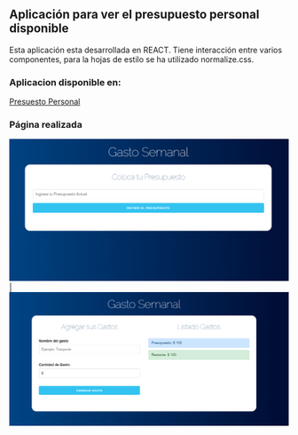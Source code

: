 ## Aplicación para ver el presupuesto personal disponible

Esta aplicación esta desarrollada en REACT. Tiene interacción entre varios componentes, para la hojas de estilo se ha utilizado normalize.css.

### Aplicacion disponible en:

[Presuesto Personal](https://ppresupuesto.netlify.app/)

### Página realizada

![Página Principal](/screenshot/presupuesto.png)|![Página](/screenshot/presupuesto2.png)
